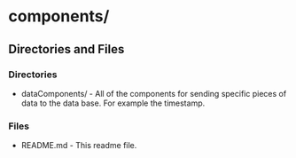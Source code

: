 # components/

## Directories and Files

### Directories

- dataComponents/ - All of the components for sending specific pieces of data to the data base. For example the timestamp.

### Files

- README.md - This readme file.
